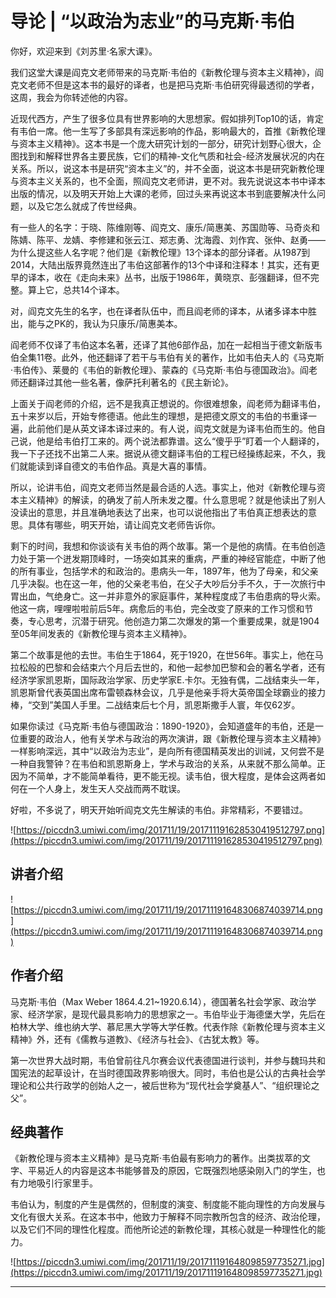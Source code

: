 # 导论 | “以政治为志业”的马克斯·韦伯

你好，欢迎来到《刘苏里·名家大课》。

我们这堂大课是阎克文老师带来的马克斯·韦伯的《新教伦理与资本主义精神》，阎克文老师不但是这本书的最好的译者，也是把马克斯·韦伯研究得最透彻的学者，这周，我会为你转述他的内容。

近现代西方，产生了很多位具有世界影响的大思想家。假如排列Top10的话，肯定有韦伯一席。他一生写了多部具有深远影响的作品，影响最大的，首推《新教伦理与资本主义精神》。这本书是一个庞大研究计划的一部分，研究计划野心很大，企图找到和解释世界各主要民族，它们的精神-文化气质和社会-经济发展状况的内在关系。所以，说这本书是研究“资本主义”的，并不全面，说这本书是研究新教伦理与资本主义关系的，也不全面，照阎克文老师讲，更不对。我先说说这本书中译本出版的情况，以及明天开始上大课的老师，回过头来再说这本书到底要解决什么问题，以及它怎么就成了传世经典。

有一些人的名字：于晓、陈维刚等、阎克文、康乐/简惠美、苏国勋等、马奇炎和陈婧、陈平、龙婧、李修建和张云江、郑志勇、沈海霞、刘作宾、张仲、赵勇——为什么提这些人名字呢？他们是《新教伦理》13个译本的部分译者。从1987到2014，大陆出版界竟然连出了韦伯这部著作的13个中译和注释本！其实，还有更早的译本，收在《走向未来》丛书，出版于1986年，黄晓京、彭强翻译，但不完整。算上它，总共14个译本。

对，阎克文先生的名字，也在译者队伍中，而且阎老师的译本，从诸多译本中胜出，能与之PK的，我认为只康乐/简惠美本。

阎老师不仅译了韦伯这本名著，还译了其他6部作品，加在一起相当于德文新版韦伯全集11卷。此外，他还翻译了若干与韦伯有关的著作，比如韦伯夫人的《马克斯·韦伯传》、莱曼的《韦伯的新教伦理》、蒙森的《马克斯·韦伯与德国政治》。阎老师还翻译过其他一些名著，像萨托利著名的《民主新论》。

上面关于阎老师的介绍，远不是我真正想说的。你很难想象，阎老师为翻译韦伯，五十来岁以后，开始专修德语。他此生的理想，是把德文原文的韦伯的书重译一遍，此前他们是从英文译本译过来的。有人说，阎克文就是为译韦伯而生的。他自己说，他是给韦伯打工来的。两个说法都靠谱。这么“傻乎乎”盯着一个人翻译的，我一下子还找不出第二人来。据说从德文翻译韦伯的工程已经操练起来，不久，我们就能读到译自德文的韦伯作品。真是大喜的事情。

所以，论讲韦伯，阎克文老师当然是最合适的人选。事实上，他对《新教伦理与资本主义精神》的解读，的确发了前人所未发之覆。什么意思呢？就是他读出了别人没读出的意思，并且准确地表达了出来，也可以说他指出了韦伯真正想表达的意思。具体有哪些，明天开始，请让阎克文老师告诉你。

剩下的时间，我想和你谈谈有关韦伯的两个故事。第一个是他的病情。在韦伯创造力处于第一个迸发期顶峰时，一场突如其来的重病，严重的神经官能症，中断了他的所有事业，包括学术的和政治的。患病头一年，1897年，他为了母亲，和父亲几乎决裂。也在这一年，他的父亲老韦伯，在父子大吵后分手不久，于一次旅行中胃出血，气绝身亡。这一并非意外的家庭事件，某种程度成了韦伯患病的导火索。他这一病，哩哩啦啦前后5年。病愈后的韦伯，完全改变了原来的工作习惯和节奏，专心思考，沉潜于研究。他创造力第二次爆发的第一个重要成果，就是1904至05年间发表的《新教伦理与资本主义精神》。

第二个故事是他的去世。韦伯生于1864，死于1920，在世56年。事实上，他在马拉松般的巴黎和会结束六个月后去世的，和他一起参加巴黎和会的著名学者，还有经济学家凯恩斯，国际政治学家、历史学家E.卡尔。无独有偶，二战结束头一年，凯恩斯曾代表英国出席布雷顿森林会议，几乎是他亲手将大英帝国全球霸业的接力棒，“交到”美国人手里。二战结束后七个月，凯恩斯撒手人寰，年仅62岁。

如果你读过《马克斯·韦伯与德国政治：1890-1920》，会知道盛年的韦伯，还是一位重要的政治人，他有关学术与政治的两次演讲，跟《新教伦理与资本主义精神》一样影响深远，其中“以政治为志业”，是向所有德国精英发出的训诫，又何尝不是一种自我警钟？在韦伯和凯恩斯身上，学术与政治的关系，从来就不那么简单。正因为不简单，才不能简单看待，更不能无视。读韦伯，很大程度，是体会这两者如何在一个人身上，发生天人交战而两不耽误。

好啦，不多说了，明天开始听阎克文先生解读的韦伯。非常精彩，不要错过。

![https://piccdn3.umiwi.com/img/201711/19/201711191628530419512797.png](https://piccdn3.umiwi.com/img/201711/19/201711191628530419512797.png)

## 讲者介绍

![https://piccdn3.umiwi.com/img/201711/19/201711191648306874039714.png](https://piccdn3.umiwi.com/img/201711/19/201711191648306874039714.png)

## 作者介绍

马克斯·韦伯（Max Weber 1864.4.21~1920.6.14），德国著名社会学家、政治学家、经济学家，是现代最具影响力的思想家之一。韦伯毕业于海德堡大学，先后在柏林大学、维也纳大学、慕尼黑大学等大学任教。代表作除《新教伦理与资本主义精神》外，还有《儒教与道教》、《经济与社会》、《古犹太教》等。

第一次世界大战时期，韦伯曾前往凡尔赛会议代表德国进行谈判，并参与魏玛共和国宪法的起草设计，在当时德国政界影响很大。同时，韦伯也是公认的古典社会学理论和公共行政学的创始人之一，被后世称为“现代社会学奠基人”、“组织理论之父”。

## 经典著作

《新教伦理与资本主义精神》是马克斯·韦伯最有影响力的著作。出类拔萃的文字、平易近人的内容是这本书能够普及的原因，它既强烈地感染刚入门的学生，也有力地吸引行家里手。

韦伯认为，制度的产生是偶然的，但制度的演变、制度能不能向理性的方向发展与文化有很大关系。在这本书中，他致力于解释不同宗教所包含的经济、政治伦理，以及它们不同的理性化程度。而他所论述的新教伦理，其核心就是一种理性化的能力。

![https://piccdn3.umiwi.com/img/201711/19/201711191648098597735271.jpg](https://piccdn3.umiwi.com/img/201711/19/201711191648098597735271.jpg)

---
